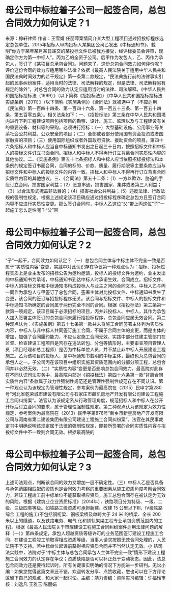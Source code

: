 # 母公司中标拉着子公司一起签合同，总包合同效力如何认定？1

来源：稼轩律师 作者：王雪婧  任丽萍案情简介某大型工程项目通过招投标程序选定总包单位。2015年招标人甲向投标人某集团公司乙发出《中标通知书》，载明“你方于某年某月某日递交的某投标文件已被我方接受，经评标委员会评审，现确定你方为第一中标人”。丙为乙的全资子公司。后甲作为发包人，乙、丙作为承包人，签订了《某项目总承包合同》。问题来了，这份总包合同效力如何评价呢？评价这份合同的效力应适用哪些法律？依据《最高人民法院关于适用中华人民共和国民法典时间效力的若干规定》第一条第二款规定，“民法典施行前的法律事实引起的民事纠纷案件，适用当时的法律、司法解释的规定，但是法律、司法解释另有规定的除外”，对总包合同的效力认定应适用当时的法律、司法解释。《中华人民共和国招标投标法（1999）》（以下简称《招投标法》）《中华人民共和国招标投标法实施条例（2011）》（以下简称《实施条例》）《合同法》就被选中了（不应适用《民法典》第一百四十四条、第一百四十六条、第一百五十三条、第一百五十四条、第五百零五条）。相关法条如下：一、《招投标法》第三条在中华人民共和国境内进行下列工程建设项目包括项目的勘察、设计、施工、监理以及与工程建设有关的重要设备、材料等的采购，必须进行招标：（一）大型基础设施、公用事业等关系社会公共利益、公众安全的项目；（二）全部或者部分使用国有资金投资或者国家融资的项目；（三）使用国际组织或者外国政府贷款、援助资金的项目。第四十六条招标人和中标人应当自中标通知书发出之日起三十日内，按照招标文件和中标人的投标文件订立书面合同。招标人和中标人不得再行订立背离合同实质性内容的其他协议。二、《实施条例》第五十七条招标人和中标人应当依照招标投标法和本条例的规定签订书面合同，合同的标的、价款、质量、履行期限等主要条款应当与招标文件和中标人的投标文件的内容一致。招标人和中标人不得再行订立背离合同实质性内容的其他协议。三、《合同法》第五十二条：（1）一方以欺诈、胁迫的手段订立合同，损害国家利益；（2）恶意串通，损害国家、集体或者第三人利益；（3）以合法形式掩盖非法目的；（4）损害社会公共利益；（5）违反法律、行政法规的强制性规定。根据上述规定该项目确应通过招投标程序确定总包方且签订合同内容不应进行实质性变更。那么签订合同时，中标人乙这位“父”带上丙这位“子”一起施工怎么定性呢？“父”带

# 母公司中标拉着子公司一起签合同，总包合同效力如何认定？2

“子”一起干，合同效力如何认定？（一）总包合同主体与中标主体不完全一致是否属于“实质性内容”变更，实践中对此认识存在争议第一种观点认为：招标、投标过程实质上是业主发布的招标公告为邀约邀请，投标人的投标文件为邀约，业主发出的中标通知书为承诺，中标通知书到达中标人时承诺生效，合同成立。招标文件、中标人的投标文件和中标通知书构成投标人与业主之间的合同文本。中标人乙与丙一同作为承包人与甲签订了总包合同，签署主体对比投标文件、中标通知书发生了变更，该合同的签订与招投标程序无关。该合同与招标文件、中标人的投标文件和中标通知书所确定的合同属于两份完全不同的合同。根据《招投标法》第三条第一款第一项规定，该项目属于必须招标的项目，丙并非投标人、中标人，其作为承包人加入签署主体签订的总包合同未履行招投标程序，总包合同应属无效合同。第二种观点认为：《实施条例》第五十七条第一款并未将施工合同签署主体列为实质性内容，中标人与非中标人共同签订施工合同，不属于合同主体的变更，而是主体的增加，加强了合同履约能力，不应认定施工合同无效。实践中部分住建主管部门在监督、检查建设工程项目是否存在违法转包、分包等情形时，主要审查项目管理人员（项目经理和总工程师）是否为中标单位人员，并不禁止非中标人开展建设工程施工。乙为该项目的投标人，是中标通知书载明的中标主体，最终也为总包合同的承包人之一。子公司丙在该项目中组织实施其资质范围内的分部分项工程，总包合同并非必然无效。（二）“实质性内容”变更是否影响总包合同效力，最高院对此存在不同认识司法实务中，最高院内部对《招投标法》第四十六条第一款“背离合同实质性内容”条款属于效力性强制性规范还是管理性强制性规范存在不同认识。第一种观点认为该规定为管理性规定，参考案例为最高院在（2015）民申字第280号“河北省乾荣城市建设有限公司与石家庄市麟凯房地产开发有限公司建设工程施工合同纠纷案”。法官认为该规定系从行政管理角度，规范招标人和中标人在公开开标后订立合同的要求，属于管理性强制性规定。第二种观点认为该规定为效力性规定，参考案例为最高院在（2013）民申字第876号“新乡市新星房地产开发有限公司与河南省第二建设集团有限公司建设工程施工合同纠纷案”。法官在其民事裁定书中明确说明该规定属于法律的强制性规定，即若所签署的合同实质性内容与招投标文件中不一致则合同无效。根据最高院的

# 母公司中标拉着子公司一起签合同，总包合同效力如何认定？3

上述司法观点，判断该合同的效力又增加一层不确定性。（三）中标人乙是否具备与承包范围相匹配的资质也是合同效力考察的重要因素从施工资质角度考察合同效力，若该工程竣工前中标单位不能获取相应资质，施工总包合同存在被认定为无效的风险。根据《建筑业企业资质标准》（2014年），铁路项目分为特级、一级、二级、三级四类等级。如铁路三级资质可承担新建、改建 15 公里以下III、IV级铁路综合 工程的施工(不包括钢桁梁、钢板梁桥及单跨大于 24 米 的桥梁、全长 200 米以上的隧道，以及铁路电务、电气 化和铺轨架梁工程专业承包资质范围内的工程)。根据《最高人民法院关于审理建设工程施工合同纠纷案件适用法律问题的解释（一）》第四条规定，承包人超越资质等级许可的业务范围签订建设工程施工合同，在建设工程竣工前取得相应资质等级，当事人请求按照无效合同处理的，人民法院不予支持。若中标单位起诉前获得相应资质合同并不当然认定无效。小 结司法实践中，法院对于“中标主体与总包合同承包人主体不完全一致”情形下建设工程施工合同效力的认定存在争议；资质缺陷是否可以补正处于变动状态。因此，该总包合同效力还是要待起诉时，所有关键事实明确的情况下方能进一步研判。无讼小编：如果您觉得这篇文章还不错，欢迎转发分享、点赞收藏，您也可以在下方评论区留下自己的观点，和大家一起讨论。主编：靖力责编：梁萌实习编辑：许福玲审核：刘逸凡 王雅玉 陈丽娟

